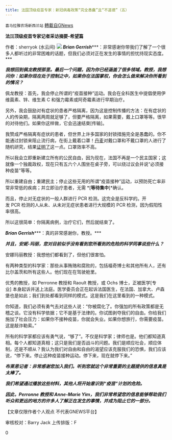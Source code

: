 ```yaml
---
title: 法国顶级疫苗专家：新冠病毒政策“完全愚蠢”且“不道德”（五）
---
```

`喜马拉雅农场新西兰站` [轉載自GNews](https://gnews.org/zh-hans/1546010/)

**法**国**顶级疫苗专家记者采访摘要-希望篇**

作者：sherryok (水云间)
![](https://assets.gnews.org/wp-content/uploads/2021/09/PHOTO-2021-09-12-20-44-49.jpg)
***Brian Gerrish******：非常感谢你带我们了解了一个很多人都听过的非常困难的话题，但我们必须对正在发生的事情的担忧持现实态度。***

***我想回到佩龙教授那里。最后一个问题，因为你已经涵盖了很多领域。教授，我想问你：如果你现在处于控制之中，如果你在法国掌权，你会怎么做来解决你所看到的情况？***

佩龙教授：首先，我会停止所谓的“疫苗接种”运动。我会在全科医生中提倡使用伊维菌素、锌、维生素 C 和强力霉素或阿奇霉素进行早期治疗。

另外，我会鼓励对有症状的患者严格隔离，因为这是控制传播的方法：在有症状的人的传染期，隔离两周就足够了，但要严格隔离，如果需要，戴上口罩等等。很早的对待他们。如果你这样做，它会迅速结束[传输]。

我赞成严格隔离有症状的患者，但世界上许多国家的封锁措施完全是愚蠢的。你不能通过封锁来阻止流行病，在街上戴着口罩！[丹麦](https://translate.google.com/website?sl=en&amp;tl=zh-CN&amp;ajax=1&amp;elem=1&amp;se=1&amp;u=https://carterheavyindustries.files.wordpress.com/2021/02/effectiveness-of-adding-a-mask-recommendation-to-other-public-health-measures-to-prevent-sars-cov-2-infection-in-danish-mask-wearers-nov-2020.pdf)对戴口罩和不戴口罩的人进行了随机研究，结果[证明了](https://translate.google.com/website?sl=en&amp;tl=zh-CN&amp;ajax=1&amp;elem=1&amp;se=1&amp;u=https://carterheavyindustries.files.wordpress.com/2021/02/effectiveness-of-adding-a-mask-recommendation-to-other-public-health-measures-to-prevent-sars-cov-2-infection-in-danish-mask-wearers-nov-2020.pdf)这一点。口罩效率不高。

所以我会立即重新建立所有的公民自由，因为现在，法国不再是一个民主国家；这就像一个独裁政权，现在只有五六个人围坐在桌子旁，可以绕过议会并说“必须接种疫苗”等等。

所以重建自由；重建民主；停止这些无用的所谓“疫苗接种”运动，以预防死亡率非常非常低的疾病；并立即治疗患者，无需 *[**等待集中**]*确认。

而且，停止对无症状的一般人群进行 PCR 检测。这完全是反科学的。开发 PCR 检测的人从未、从未对无症状患者进行大规模的 PCR 检测，因为假阳性率很高。

所以这很简单：你隔离病例，治疗它们，然后就结束了。

***Brian Gerrish******：真的非常感谢你，教授。***

***并且，安妮-玛丽，您对目前似乎没有看到您所看到的危险的科学同事说些什么？***

安娜玛丽教授：我想他们都看到了，但他们很害怕。

有两种类型的科学家：那些从事贿赂和腐败的，包括福奇博士和其他所有人，还有比尔盖茨和所有这些人。他们现在在驾驶舱里。

优秀的教授，如 Perronne 教授和 Raoult 教授，或 Ochs 博士，正被医学[专业] 本身起诉并送上法庭。医学委员会正在起诉法国医生，在法国、加拿大、卢森堡也是如此；我们到处都看到同样的模式。这是我们在这里看到的一种模式。

你知道，我们必须有勇气去对这些人说：“你被腐化了。你强加的所有政策都是无稽之谈。它没有科学依据；它不是基于法律的。你试图剥夺我们的自由。你给我们施加了社会压力：如果你不接种疫苗，你就会失业。如果你想旅行，你需要疫苗。这是敲诈勒索。”

所有的科学家都应该有勇气说，“够了”。不仅是科学家；律师也是。他们都知道真相。每个人都知道真相；这只是我们是否战斗的问题。我们是顺应社会，顺应体制，还是不顺从？我认为我们对自由和自由的渴望应该克服我们的恐惧，我们应该说，“停下来。停止这种疫苗接种运动。停下来，现在就停下来。”

***布莱恩记者：非常感谢您加入我们。听到您就这个非常重要的主题提供的信息真是太棒了。***

***我们希望通过播放这些材料，其他人将开始意识到“疫苗”计划的危险。***

***因此，Perronne 教授和 Anne-Marie Yim，我们非常希望您的信息能够帮助我们听众和更远的地方的许多人了解正在发生的事情，并成为阻止它的一部分。***

【文章仅限作者个人观点 不代表GNEWS平台】

审核校对：Barry Jack
上传排版：F

0
